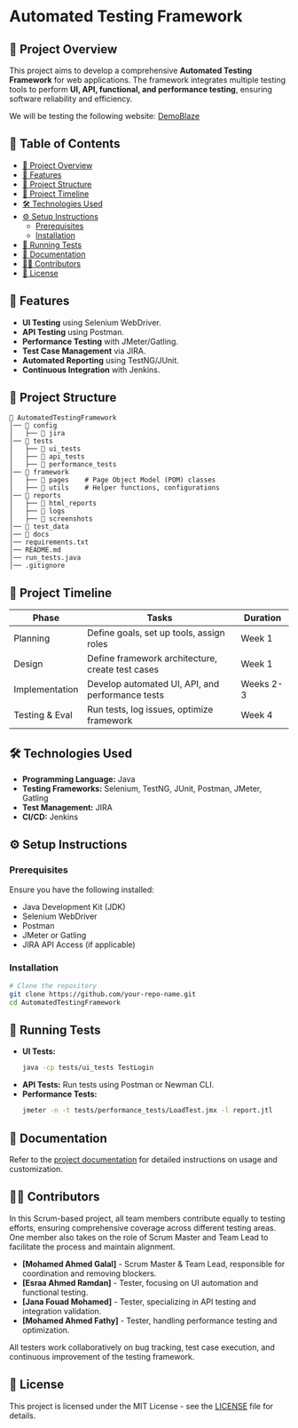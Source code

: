 # Automated Testing Framework

## 📌 Project Overview

This project aims to develop a comprehensive **Automated Testing Framework** for web applications. The framework integrates multiple testing tools to perform **UI, API, functional, and performance testing**, ensuring software reliability and efficiency.

We will be testing the following website: [DemoBlaze](https://www.demoblaze.com/index.html)

## 💑 Table of Contents
- [📌 Project Overview](#-project-overview)
- [🚀 Features](#-features)
- [🏧 Project Structure](#-project-structure)
- [📅 Project Timeline](#-project-timeline)
- [🛠️ Technologies Used](#-technologies-used)
- [⚙️ Setup Instructions](#-setup-instructions)
  - [Prerequisites](#prerequisites)
  - [Installation](#installation)
- [🏃 Running Tests](#-running-tests)
- [📝 Documentation](#-documentation)
- [👨‍💻 Contributors](#-contributors)
- [📝 License](#-license)

## 🚀 Features

- **UI Testing** using Selenium WebDriver.
- **API Testing** using Postman.
- **Performance Testing** with JMeter/Gatling.
- **Test Case Management** via JIRA.
- **Automated Reporting** using TestNG/JUnit.
- **Continuous Integration** with Jenkins.

## 🏧 Project Structure
```
📂 AutomatedTestingFramework
│── 📂 config
│   ├── 📂 jira
│── 📂 tests
│   ├── 📂 ui_tests
│   ├── 📂 api_tests
│   ├── 📂 performance_tests
│── 📂 framework
│   ├── 📂 pages    # Page Object Model (POM) classes
│   ├── 📂 utils    # Helper functions, configurations
│── 📂 reports
│   ├── 📂 html_reports
│   ├── 📂 logs
│   ├── 📂 screenshots
│── 📂 test_data
│── 📂 docs
│── requirements.txt
│── README.md
│── run_tests.java
│── .gitignore
```

## 📅 Project Timeline
| Phase          | Tasks                                            | Duration  |
| -------------- | ------------------------------------------------ | --------- |
| Planning       | Define goals, set up tools, assign roles         | Week 1    |
| Design         | Define framework architecture, create test cases | Week 1    |
| Implementation | Develop automated UI, API, and performance tests | Weeks 2-3 |
| Testing & Eval | Run tests, log issues, optimize framework        | Week 4    |

## 🛠️ Technologies Used

- **Programming Language:** Java
- **Testing Frameworks:** Selenium, TestNG, JUnit, Postman, JMeter, Gatling
- **Test Management:** JIRA
- **CI/CD:** Jenkins

## ⚙️ Setup Instructions

### Prerequisites

Ensure you have the following installed:

- Java Development Kit (JDK)
- Selenium WebDriver
- Postman
- JMeter or Gatling
- JIRA API Access (if applicable)

### Installation

```bash
# Clone the repository
git clone https://github.com/your-repo-name.git
cd AutomatedTestingFramework
```

## 🏃 Running Tests

- **UI Tests:**
  ```bash
  java -cp tests/ui_tests TestLogin
  ```
- **API Tests:**
  Run tests using Postman or Newman CLI.
- **Performance Tests:**
  ```bash
  jmeter -n -t tests/performance_tests/LoadTest.jmx -l report.jtl
  ```

## 📝 Documentation

Refer to the [project documentation](docs/) for detailed instructions on usage and customization.

## 👨‍💻 Contributors

In this Scrum-based project, all team members contribute equally to testing efforts, ensuring comprehensive coverage across different testing areas. One member also takes on the role of Scrum Master and Team Lead to facilitate the process and maintain alignment.

- **[Mohamed Ahmed Galal]** - Scrum Master & Team Lead, responsible for coordination and removing blockers.
- **[Esraa Ahmed Ramdan]** - Tester, focusing on UI automation and functional testing.
- **[Jana Fouad Mohamed]** - Tester, specializing in API testing and integration validation.
- **[Mohamed Ahmed Fathy]** - Tester, handling performance testing and optimization.

All testers work collaboratively on bug tracking, test case execution, and continuous improvement of the testing framework.

## 📝 License

This project is licensed under the MIT License - see the [LICENSE](LICENSE) file for details.
